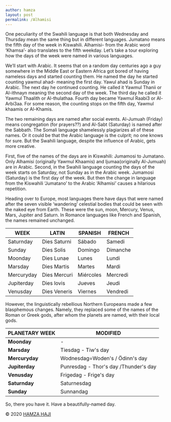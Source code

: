 ```yaml
---
author: hamza
layout: post
permalink: /Alhamisi
---
```

One peculiarity of the Swahili
language is that both Wednesday and Thursday mean the same thing but in
different languages. Jumatano means the fifth day of the week in Kiswahili. Alhamisi-
from the Arabic word ‘Khamsa’- also translates to the fifth weekday. Let’s take
a tour exploring how the days of the week were named in various languages.



We’ll start with Arabic. It seems
that on a random day centuries ago a guy somewhere in the Middle East or Eastern
Africa got bored of having nameless days and started counting them. He named
the day he started counting yawmul ahad- meaning the first day. Yawul ahad is
Sunday in Arabic. The next day he continued counting. He called it Yawmul
Thanii or Al-ithnayn meaning the second day of the week. The third day he
called it Yawmul Thaalith or Al-thulathaa. Fourth day became Yawmul Raabi3 or
Al-Arbi3aa. For some reason, the counting stops on the fifth day, Yawmul
khaamis or Al-Khamis. 



The two remaining days are named
after social events. Al-Jumuah (Friday) means congregation (for prayers??) and
Al-Sabt (Saturday) is named after the Sabbath. The Somali language shamelessly
plagiarizes all of these names. Or it could be that the Arabic
language is the culprit; no one knows for sure. But the Swahili language,
despite the influence of Arabic, gets more creative. 



First, five of the names of the days
are in Kiswahili: Jumamosi to Jumatano. Only Alhamisi (originally Yawmul
Khaamis) and Ijumaa(originally Al-Jumuah) are in Arabic. Second, in the Swahili
language counting the days of the week starts on Saturday, not Sunday as in the
Arabic week. Jumamosi (Saturday) is the first day of the week. But then the change
in language from the Kiswahili ‘Jumatano’ to the Arabic ‘Alhamisi’ causes a
hilarious repetition.



Heading over to Europe, most languages there have days that were named after the seven visible ‘wandering’ celestial
bodies that could be seen with the naked eye from Earth. These were the sun,
moon, Mercury, Venus, Mars, Jupiter and Saturn. In Romance languages like
French and Spanish, the names remained unchanged.



| WEEK | LATIN        | SPANISH   | FRENCH   |
|----------------|--------------|-----------|----------|
| Saturnday      | Dies Saturni | Sábado    | Samedi   |
| Sunday         | Dies Solis   | Domingo   | Dimanche |
| Moonday        | Dies Lunae   | Lunes     | Lundi    |
| Marsday        | Dies Martis  | Martes    | Mardi    |
| Mercuryday     | Dies Mercuri | Miércoles | Mercredi |
| Jupiterday     | Dies lovis   | Jueves    | Jeudi    |
| Venusday       | Dies Veneris | Viernes   | Vendredi |




However, the linguistically rebellious
Northern Europeans made a few blasphemous changes. Namely, they replaced some
of the names of the Roman or Greek gods, after whom the planets are named, with
their local gods.



 **PLANETARY WEEK** | **MODIFIED**                             
--------------------|------------------------------------------
 **Moonday**        |             -                             
 **Marsday**        | Tiesdag - Tiw's day                      
 **Mercuryday**     | Wodnesdag=Woden's / Ödinn's day         
 **Jupiterday**     | Punresdag \- Thor's day /Thunder's day 
 **Venusday**       | Frigedag - Frige's day                   
 **Saturnday**      | Saturnesdag                              
 **Sunday**         | Sunnandag                                





So, there you have it. Have a
beautifully-named day.

© 2020 <a class="small" href="/">HAMZA HAJI</a>


 



